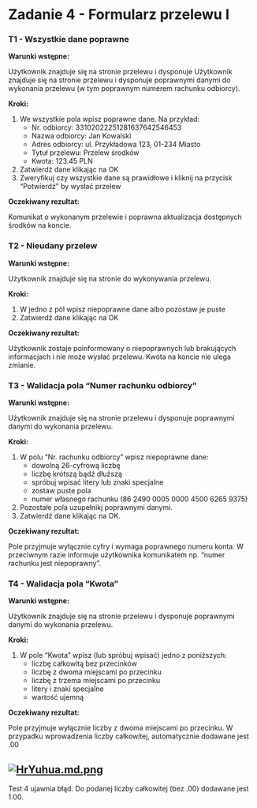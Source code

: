 # Zadanie 4 - Formularz przelewu I

### T1 - Wszystkie dane poprawne

**Warunki wstępne:**

Użytkownik znajduje się na stronie przelewu i dysponuje Użytkownik znajduje się na stronie przelewu i dysponuje poprawnymi danymi do wykonania przelewu (w tym poprawnym numerem rachunku odbiorcy).

**Kroki:**

1. We wszystkie pola wpisz poprawne dane. Na przykład:
   - Nr. odbiorcy: 33102022251281637642546453
   - Nazwa odbiorcy: Jan Kowalski
   - Adres odbiorcy: ul. Przykładowa 123, 01-234 Miasto
   - Tytuł przelewu: Przelew środków
   - Kwota: 123.45 PLN
2. Zatwierdź dane klikając na OK
3. Zweryfikuj czy wszystkie dane są prawidłowe i kliknij na przycisk “Potwierdź” by wysłać przelew

**Oczekiwany rezultat:**

Komunikat o wykonanym przelewie i poprawna aktualizacja dostępnych środków na koncie.

### T2 - Nieudany przelew

**Warunki wstępne:**

Użytkownik znajduje się na stronie do wykonywania przelewu.

**Kroki:**

1. W jedno z pól wpisz niepoprawne dane albo pozostaw je puste
2. Zatwierdź dane klikając na OK

**Oczekiwany rezultat:**

Użytkownik zostaje poinformowany o niepoprawnych lub brakujących informacjach i nie może wysłać przelewu. Kwota na koncie nie ulega zmianie.

### T3 - Walidacja pola “Numer rachunku odbiorcy”

**Warunki wstępne:**

Użytkownik znajduje się na stronie przelewu i dysponuje poprawnymi danymi do wykonania przelewu.

**Kroki:**

1. W polu “Nr. rachunku odbiorcy” wpisz niepoprawne dane:
   - dowolną 26-cyfrową liczbę
   - liczbę krótszą bądź dłuższą
   - spróbuj wpisać litery lub znaki specjalne
   - zostaw puste pola
   - numer własnego rachunku (86 2490 0005 0000 4500 6265 9375)
2. Pozostałe pola uzupełnikj poprawnymi danymi.
3. Zatwierdź dane klikając na OK.

**Oczekiwany rezultat:**

Pole przyjmuje wyłącznie cyfry i wymaga poprawnego numeru konta. W przeciwnym razie informuje użytkownika komunikatem np. “numer rachunku jest niepoprawny”.

### T4 - Walidacja pola “Kwota”

**Warunki wstępne:**

Użytkownik znajduje się na stronie przelewu i dysponuje poprawnymi danymi do wykonania przelewu.

**Kroki:**

1. W pole “Kwota” wpisz (lub spróbuj wpisać) jedno z poniższych:
   - liczbę całkowitą bez przecinków
   - liczbę z dwoma miejscami po przecinku
   - liczbę z trzema miejscami po przecinku
   - litery i znaki specjalne
   - wartość ujemną

**Oczekiwany rezultat:**

Pole przyjmuje wyłącznie liczby z dwoma miejscami po przecinku. W przypadku wprowadzenia liczby całkowitej, automatycznie dodawane jest .00

[![HrYuhua.md.png](https://iili.io/HrYuhua.md.png)](https://freeimage.host/i/HrYuhua)
---
Test 4 ujawnia błąd. Do podanej liczby całkowitej (bez .00) dodawane jest 1.00.
